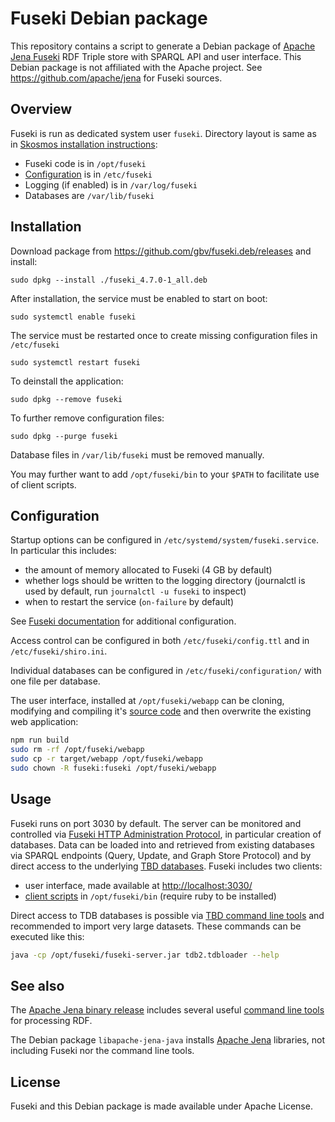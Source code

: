 # Fuseki Debian package

This repository contains a script to generate a Debian package of [Apache Jena Fuseki](https://jena.apache.org/documentation/fuseki2/) RDF Triple store with SPARQL API and user interface. This Debian package is not affiliated with the Apache project. See <https://github.com/apache/jena> for Fuseki sources.

## Overview

Fuseki is run as dedicated system user `fuseki`. Directory layout is same as in [Skosmos installation instructions](https://github.com/NatLibFi/Skosmos/wiki/InstallTutorial):

- Fuseki code is in `/opt/fuseki`
- [Configuration](#configuration) is in `/etc/fuseki` 
- Logging (if enabled) is in `/var/log/fuseki`
- Databases are `/var/lib/fuseki`

## Installation

Download package from <https://github.com/gbv/fuseki.deb/releases> and install:

    sudo dpkg --install ./fuseki_4.7.0-1_all.deb

After installation, the service must be enabled to start on boot:

    sudo systemctl enable fuseki

The service must be restarted once to create missing configuration files in `/etc/fuseki`

    sudo systemctl restart fuseki

To deinstall the application:

    sudo dpkg --remove fuseki

To further remove configuration files:

    sudo dpkg --purge fuseki

Database files in `/var/lib/fuseki` must be removed manually.

You may further want to add `/opt/fuseki/bin` to your `$PATH` to facilitate use of client scripts.

## Configuration

Startup options can be configured in `/etc/systemd/system/fuseki.service`. In particular this includes:

- the amount of memory allocated to Fuseki (4 GB by default)
- whether logs should be written to the logging directory (journalctl is used by default, run `journalctl -u fuseki` to inspect)
- when to restart the service (`on-failure` by default)

See [Fuseki documentation](https://jena.apache.org/documentation/fuseki2/fuseki-configuration.html) for additional configuration.

Access control can be configured in both `/etc/fuseki/config.ttl` and in `/etc/fuseki/shiro.ini`.

Individual databases can be configured in `/etc/fuseki/configuration/` with one file per database.

The user interface, installed at `/opt/fuseki/webapp` can be cloning, modifying and compiling it's [source code](https://github.com/apache/jena/tree/main/jena-fuseki2/jena-fuseki-ui) and then overwrite the existing web application:

~~~sh
npm run build
sudo rm -rf /opt/fuseki/webapp
sudo cp -r target/webapp /opt/fuseki/webapp
sudo chown -R fuseki:fuseki /opt/fuseki/webapp
~~~

## Usage

Fuseki runs on port 3030 by default. The server can be monitored and controlled via [Fuseki HTTP Administration Protocol](https://jena.apache.org/documentation/fuseki2/fuseki-server-protocol.html), in particular creation of databases. Data can be loaded into and retrieved from existing databases via SPARQL endpoints (Query, Update, and Graph Store Protocol) and by direct access to the underlying [TBD databases](https://jena.apache.org/documentation/tdb/). Fuseki includes two clients:

- user interface, made available at <http://localhost:3030/>
- [client scripts](https://jena.apache.org/documentation/fuseki2/soh.html) in `/opt/fuseki/bin` (require ruby to be installed)

Direct access to TDB databases is possible via [TBD command line tools](https://jena.apache.org/documentation/tdb2/tdb2_cmds.html) and recommended to import very large datasets. These commands can be executed like this:

~~~sh
java -cp /opt/fuseki/fuseki-server.jar tdb2.tdbloader --help
~~~

## See also

The [Apache Jena binary release](https://jena.apache.org/download/) includes several useful [command line tools](https://jena.apache.org/documentation/tools/index.html) for processing RDF.

The Debian package `libapache-jena-java` installs [Apache Jena](https://jena.apache.org/) libraries, not including Fuseki nor the command line tools.

## License

Fuseki and this Debian package is made available under Apache License.
